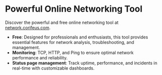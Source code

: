# Powerful Online Networking Tool

Discover the powerful and free online networking tool at [network.corifeus.com](https://network.corifeus.com).

* **Free**: Designed for professionals and enthusiasts, this tool provides essential features for network analysis, troubleshooting, and management.  
* **Monitoring**: TCP, HTTP, and Ping to ensure optimal network performance and reliability.  
* **Status page management**: Track uptime, performance, and incidents in real-time with customizable dashboards.
